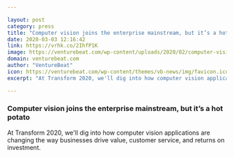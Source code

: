 ```yaml
---

layout: post
category: press
title: "Computer vision joins the enterprise mainstream, but it’s a hot potato"
date: 2020-03-03 12:16:42
link: https://vrhk.co/2IhfP1K
image: https://venturebeat.com/wp-content/uploads/2020/02/computer-vision.GettyImages-1132582956.jpg?w=1200&strip=all
domain: venturebeat.com
author: "VentureBeat"
icon: https://venturebeat.com/wp-content/themes/vb-news/img/favicon.ico
excerpt: "At Transform 2020, we'll dig into how computer vision applications are changing the way businesses drive value, customer service, and returns on investment."

---
```


### Computer vision joins the enterprise mainstream, but it’s a hot potato

At Transform 2020, we'll dig into how computer vision applications are changing the way businesses drive value, customer service, and returns on investment.